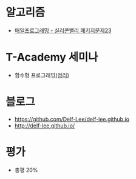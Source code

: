 # 알고리즘
- [매일프로그래밍 - 실리콘밸리 패키지문제23](https://github.com/Delf-Lee/Daily-Programing/blob/master/src/main/java/DP019/Question_019.md)

# T-Academy 세미나
 - 함수형 프로그래밍[(정리)](https://github.com/WeareSoft/WWL/blob/master/delf/contents/Functional_Programming)

 # 블로그
 - https://github.com/Delf-Lee/delf-lee.github.io
 - http://delf-lee.github.io/

 # 평가
 - 총평 20%